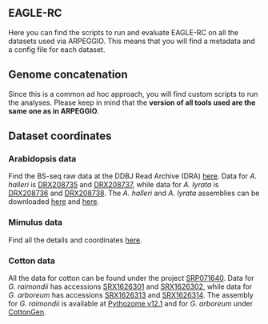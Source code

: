 ## EAGLE-RC

Here you can find the scripts to run and evaluate EAGLE-RC on all the datasets used via ARPEGGIO. This means that you will find a metadata and a config file for each dataset.

## Genome concatenation

Since this is a common ad hoc approach, you will find custom scripts to run the analyses. Please keep in mind that the **version of all tools used are the same one as in ARPEGGIO**.

## Dataset coordinates

### Arabidopsis data

Find the BS-seq raw data at the DDBJ Read Archive (DRA) [here](https://ddbj.nig.ac.jp/DRASearch/submission?acc=DRA009902). Data for _A. halleri_ is [DRX208735](https://ddbj.nig.ac.jp/DRASearch/experiment?acc=DRX208735) and [DRX208737](https://ddbj.nig.ac.jp/DRASearch/experiment?acc=DRX208737), while data for _A. lyrata_ is [DRX208736](https://ddbj.nig.ac.jp/DRASearch/experiment?acc=DRX208736) and [DRX208738](https://ddbj.nig.ac.jp/DRASearch/experiment?acc=DRX208738). 
The _A. halleri_ and _A. lyrata_ assemblies can be downloaded [here](https://www.ebi.ac.uk/ena/browser/view/GCA_900205625.1) and [here](https://www.ebi.ac.uk/ena/browser/view/GCA_900078215.1).

### Mimulus data 

Find all the details and coordinates [here](https://github.com/supermaxiste/ARPEGGIO_paperAnalyses/tree/master/Mimulus_example_run).

### Cotton data

All the data for cotton can be found under the project [SRP071640](https://www.ncbi.nlm.nih.gov/sra/?term=SRP071640). Data for _G. raimondii_ has accessions     [SRX1626301](https://www.ncbi.nlm.nih.gov/sra/SRX1626301[accn]) and [SRX1626302](https://www.ncbi.nlm.nih.gov/sra/SRX1626302[accn]), while data for _G. arboreum_ has accessions [SRX1626313](https://www.ncbi.nlm.nih.gov/sra/SRX1626313[accn]) and [SRX1626314](https://www.ncbi.nlm.nih.gov/sra/SRX1626314[accn]). 
The assembly for _G. raimondii_ is available at [Pythozome v12.1](https://phytozome.jgi.doe.gov/pz/portal.html#!info?alias=Org_Graimondii) and for _G. arboreum_ under [CottonGen](https://www.cottongen.org/analysis/80).
